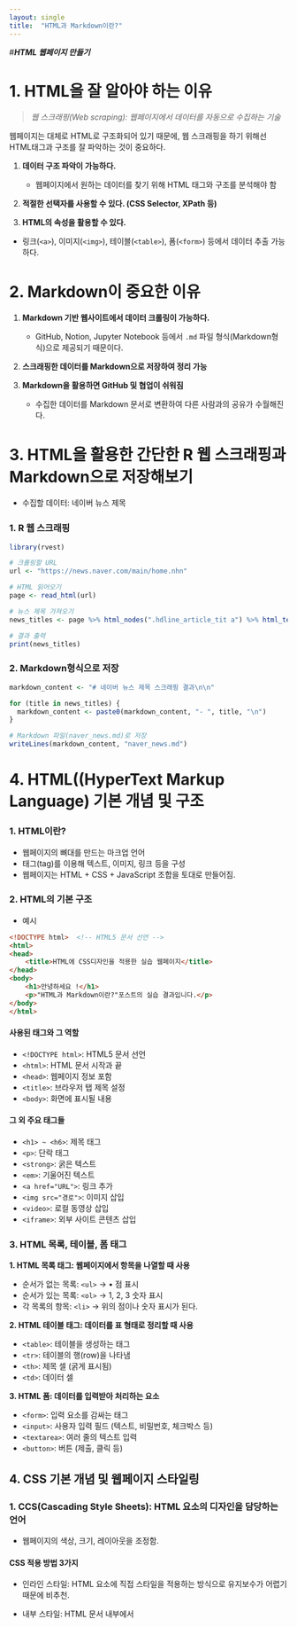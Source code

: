 ```yaml
---
layout: single
title:  "HTML과 Markdown이란?"
---
```


#***HTML 웹페이지 만들기***

# 1. HTML을 잘 알아야 하는 이유

> *웹 스크래핑(Web scraping): 웹페이지에서 데이터를 자동으로 수집하는 기술*

웹페이지는 대체로 HTML로 구조화되어 있기 때문에, 웹 스크래핑을 하기 위해선
HTML태그과 구조를 잘 파악하는 것이 중요하다.

1. **데이터 구조 파악이 가능하다.**
   - 웹페이지에서 원하는 데이터를 찾기 위해 HTML 태그와 구조를 분석해야 함

2. **적절한 선택자를 사용할 수 있다. (CSS Selector, XPath 등)**

3. **HTML의 속성을 활용할 수 있다.**
- 링크(`<a>`), 이미지(`<img>`), 테이블(`<table>`), 폼(`<form>`) 등에서 데이터 추출 가능하다.

# 2. Markdown이 중요한 이유
1. **Markdown 기반 웹사이트에서 데이터 크롤링이 가능하다.**
   - GitHub, Notion, Jupyter Notebook 등에서 `.md` 파일 형식(Markdown형식)으로 제공되기 때문이다.

2. **스크래핑한 데이터를 Markdown으로 저장하여 정리 가능**
  

3. **Markdown을 활용하면 GitHub 및 협업이 쉬워짐**
   - 수집한 데이터를 Markdown 문서로 변환하여 다른 사람과의 공유가 수월해진다.
  
# 3. HTML을 활용한 간단한 R 웹 스크래핑과 Markdown으로 저장해보기
- 수집할 데이터: 네이버 뉴스 제목

### 1. R 웹 스크래핑  
```r
library(rvest)

# 크롤링할 URL
url <- "https://news.naver.com/main/home.nhn"

# HTML 읽어오기
page <- read_html(url)

# 뉴스 제목 가져오기
news_titles <- page %>% html_nodes(".hdline_article_tit a") %>% html_text()

# 결과 출력
print(news_titles)
```

### 2. Markdown형식으로 저장

```r
markdown_content <- "# 네이버 뉴스 제목 스크래핑 결과\n\n"

for (title in news_titles) {
  markdown_content <- paste0(markdown_content, "- ", title, "\n")
}

# Markdown 파일(naver_news.md)로 저장
writeLines(markdown_content, "naver_news.md")
```

# 4. HTML((HyperText Markup Language) 기본 개념 및 구조
### 1. HTML이란?
   - 웹페이지의 뼈대를 만드는 마크업 언어
   - 태그(tag)를 이용해 텍스트, 이미지, 링크 등을 구성
   - 웹페이지는 HTML + CSS + JavaScript 조합을 토대로 만들어짐.

### 2. HTML의 기본 구조
- 예시  

```html
<!DOCTYPE html>  <!-- HTML5 문서 선언 -->
<html>
<head>
    <title>HTML에 CSS디자인을 적용한 실습 웹페이지</title>
</head>
<body>
    <h1>안녕하세요 !</h1>
    <p>"HTML과 Markdown이란?"포스트의 실습 결과입니다.</p>
</body>
</html>
```

#### 사용된 태그와 그 역할  
- `<!DOCTYPE html>`: HTML5 문서 선언  
- `<html>`: HTML 문서 시작과 끝  
- `<head>`: 웹페이지 정보 포함  
- `<title>`: 브라우저 탭 제목 설정  
- `<body>`: 화면에 표시될 내용  

#### 그 외 주요 태그들  
- `<h1> ~ <h6>`: 제목 태그  
- `<p>`: 단락 태그  
- `<strong>`: 굵은 텍스트  
- `<em>`: 기울어진 텍스트  
- `<a href="URL">`: 링크 추가  
- `<img src="경로">`: 이미지 삽입  
- `<video>`: 로컬 동영상 삽입  
- `<iframe>`: 외부 사이트 콘텐츠 삽입  


### 3. HTML 목록, 테이블, 폼 태그
 **1. HTML 목록 태그: 웹페이지에서 항목을 나열할 때 사용**
  - 순서가 없는 목록: `<ul>` -> • 점 표시
  - 순서가 있는 목록: `<ol>` -> 1, 2, 3 숫자 표시
  - 각 목록의 항목: `<li>` -> 위의 점이나 숫자 표시가 된다.  

  **2. HTML 테이블 태그: 데이터를 표 형태로 정리할 때 사용**
  - `<table>`: 테이블을 생성하는 태그
  - `<tr>`: 테이블의 행(row)을 나타냄
  - `<th>`: 제목 셀 (굵게 표시됨)
  - `<td>`: 데이터 셀  

  **3. HTML 폼: 데이터를 입력받아 처리하는 요소**
  - `<form>`: 입력 요소를 감싸는 태그
  - `<input>`: 사용자 입력 필드 (텍스트, 비밀번호, 체크박스 등)
  - `<textarea>`: 여러 줄의 텍스트 입력
  - `<button>`: 버튼 (제출, 클릭 등)

## 4. CSS 기본 개념 및 웹페이지 스타일링
### 1. CCS(Cascading Style Sheets): HTML 요소의 디자인을 담당하는 언어
  - 웹페이지의 색상, 크기, 레이아웃을 조정함.

#### CSS 적용 방법 3가지

 - 인라인 스타일: HTML 요소에 직접 스타일을 적용하는 방식으로 유지보수가 어렵기 때문에 비추천.
  
 - 내부 스타일: HTML 문서 내부에서 <style> 태그를 사용하여 스타일을 정의하는 방식으로, 작은 프로젝트에 적합하지만 관리가 어려울 수 있음.

```css
<head>
    <style>
        p {
            color: blue;
            font-size: 18px;
        }
    </style>
</head>
```

 - 외부 스타일: 별도의 CSS 파일을 만들어 HTML 문서와 연결하면 유지보수가 쉽고 여러 페이지에 동일한 스타일을 적용할 수 있음.

```css
<head>
    <link rel="stylesheet" href="styles.css">
</head>
```

### 2. CSS 기본 문법과 선택자
 - CSS 기본 문법: CSS는 선택자와 속성, 값으로 구성된다.
```css
선택자 {
    속성: 값;
}
```

 - 선택자: 스타일을 적용할 요소를 지정

 - 속성: 디자인을 변경하는 설정

 - 값: 속성에 적용할 값

#### 주요 CSS 선택자
`*` : 모든 요소 선택 ex) `* { margin: 0; }`

`태그명` : 특정 태그 선택 ex) `h1 { color: red; }`

`.클래스명` : 특정 클래스를 선택 ex) `.title { font-size: 20px; }`

`#아이디명` : 특정 ID를 선택 ex) `#header { background-color: black; }`

`,`  : 여러 요소를 동시에 선택 ex) `h1, p { color: red; }`

`A B ` : 특정 요소 안의 하위 요소를 선택 ex) `div p { color: green; }`

### 3. CSS 박스 모델과 레이아웃
- 웹페이지의 모든 요소는 박스 형태로 구성된다.
```css
.box {
    width: 300px;
    padding: 20px;
    border: 2px solid black;
    margin: 10px;
}
```

`내용(content)`: 텍스트, 이미지 등

`패딩(padding)`: 내용과 테두리 사이 여백

`테두리(border)`: 박스의 경계선

`마진(margin)`: 다른 요소와의 간격

### 4. CSS 레이아웃: display와 Flexbox 정렬
##### display  
`block`: 줄 바꿈이 있는 요소 -> 줄 바꿈이 자동으로 발생 ex) `div`,`p`

`inline`: 한 줄에 나란히 배치되는 요소 -> 모든 요소 한 줄에 나란히 배치 ex) `span`,`a`

`flex`: 요소를 유연하게 배치  
ex)
```html
<div style="display: flex; gap: 10px; background-color: lightgray; padding: 10px;">
    <div style="background-color: lightblue; padding: 20px;">박스 1</div>
    <div style="background-color: lightcoral; padding: 20px;">박스 2</div>
    <div style="background-color: lightgreen; padding: 20px;">박스 3</div>
</div>
```
##### Flexbox: 요소들을 다양한 방식으로 정렬 가능
```html
<style>
    .container {
        display: flex;
        justify-content: space-around; /* 요소들을 균등하게 배치 */
        align-items: center; /* 세로 중앙 정렬 */
        height: 200px;
        background-color: lightgray;
    }
    .box {
        width: 100px;
        height: 100px;
        background-color: skyblue;
        display: flex;
        justify-content: center;
        align-items: center;
        font-weight: bold;
    }
</style>

<div class="container">
    <div class="box">1</div>
    <div class="box">2</div>
    <div class="box">3</div>
</div>
```


## 5. 개인 웹페이지 생성 & 스타일 적용하기 실습

 - 간단한 개인 웹페이지를 만드는 데 사용할 HTML과 CSS파일을 만들어보자. 컨테이너 박스와 버튼을 스타일링하고, 모바일 위한 기본 설정을 추가하고 버튼에 마우스를 올리면 색상이 변하는 효과를 적용해본다. 이때 CSS파일은 별도로 만들어 HTML에 적용되게 한다.
 
### 실습. 개인 웹페이지 HTML파일 만들기

```html
<!DOCTYPE html>
<html lang="ko">
<head>
    <meta charset="UTF-8">
    <meta name="viewport" content="width=device-width, initial-scale=1.0">
    <title> HTML에 CSS디자인을 적용한 실습 웹페이지</title>
    <link rel="stylesheet" href="실습style.css">
</head>
<body>
    <div class="container">
        <h1>안녕하세요 !</h1>
        <p>"HTML과 Markdown이란?"포스트의 실습 결과입니다.</p>
        <button class="styled-button">클릭하세요</button>
    </div>
</body>
</html>
```
*위의 코드를 메모장에 파일 이름을 실습.html으로 작성하고 파일형식은 모든 파일로 선택, 인코딩 방식은 UTF-8로 저장한 후 파일을 더블클릭하면 웹페이지에 들어갈 수 있다.*
   
#### 코드에 대한 설명
HTML 부분:
```html
<!DOCTYPE html>
<html lang="ko">
```
`<!DOCTYPE html>`: HTML5 문서임을 브라우저에게 알려줌.
`<html lang="ko">`: HTML문서가 한국어로 작성되었음을 나타낸다.

```html
<head>
    <meta charset="UTF-8">
    <meta name="viewport" content="width=device-width, initial-scale=1.0">
    <title> HTML에 CSS디자인을 적용한 실습 웹페이지</title>
    <link rel="stylesheet" href="실습style.css">
```
`<meta charset="UTF-8">`: 웹페이지의 문자 인코딩 방식을 UTF-8로 설정하여 다양한 문자가 제대로 표시되게 함.

`<meta name="viewport" content="width=device-width, initial-scale=1.0">`: 모바일에서 웹페이지가 제대로 표시되게 해주는 설정. 화면 크기에 맞게 페이지가 조정되도록 돕는다.

`<title> HTML에 CSS디자인을 적용한 실습 웹페이지</title>`: 웹페이지의 제목을 설정. 브라우저 탭에 표시된다.

` link rel="stylesheet" href="styles.css"`: 웹페이지에 적용할 디자인 CSS파일을 HTML문서와 연결해준다.

HTML 본문 부분:
```html
<body>
    <div class="container">
        <h1>안녕하세요 !</h1>
        <p>"HTML과 Markdown이란?"포스트의 실습 결과입니다.</p>
        <button class="styled-button">클릭하세요</button>
    </div>
</body>
```

`<div class="container">`: 이 div 태그는 클래스 container를 사용하여 위에서 설정한 스타일을 적용받는 박스

`<h1>안녕하세요 !</h1>`: 페이지의 제목입니다. h1 태그는 가장 중요한 제목을 의미

`<p>"HTML과 Markdown이란?"포스트의 실습 결과입니다.</p>`: 페이지의 간단한 설명을 위한 문단

`<button class="styled-button">클릭하세요</button>`: 버튼을 표시하며, styled-button 클래스를 사용해 스타일을 적용


### 실습. CSS파일 만들기

```css
<head>
<style>
        body {
            background-color: #f0f8ff;
            color: #333;
            font-family: Arial, sans-serif;
            text-align: center;
            margin: 0;
            padding: 0;
        }

        .container {
            width: 50%;
            margin: 50px auto;
            padding: 20px;
            border: 2px solid #333;
            background-color: white;
            border-radius: 10px;
        }

        .styled-button {
            background-color: #007BFF;
            color: white;
            padding: 10px 20px;
            border: none;
            border-radius: 5px;
            cursor: pointer;
            font-size: 16px;
        }

        .styled-button:hover {
            background-color: #0056b3;
        }
    </style>
</head>
<head>
    <link rel="실습" href="실습style.css">
</head>
```
 *위의 코드를 메모장에 파일 이름을 실습style.css으로 작성하고 파일형식은 모든 파일로 선택, 인코딩 방식은 UTF-8로 저장한다.*

#### 코드에 대한 설명
`<style>`: 적용할 스타일 코드가 들어갈 부분 (`</style>`: 스타일 코드 마침)
 
```css
body {
    background-color: #f0f8ff;
    color: #333;
    font-family: Arial, sans-serif;
    text-align: center;
    margin: 0;
    padding: 0;
}
```

`body`: 웹페이지의 전체 배경과 기본 텍스트 스타일을 설정.

`background-color: #f0f8ff;`: 배경색을 연한 하늘색으로 지정.

`color: #333;`: 텍스트 색을 진한 회색으로 설정.

`font-family: Arial, sans-serif;`: 기본 글꼴을 Arial로 설정하고, Arial이 없을 경우 sans-serif 글꼴을 사용.

`text-align: center;`: 텍스트를 가운데 정렬.

`margin: 0; padding: 0;`: 브라우저 기본 여백을 없앤다.

```css
.container {
    width: 50%;
    margin: 50px auto;
    padding: 20px;
    border: 2px solid #333;
    background-color: white;
    border-radius: 10px;
}
```

`.container`: 이 클래스는 웹페이지에서 내용을 감싸는 박스의 스타일을 설정

`width: 50%;`: 박스의 너비를 페이지 너비의 50%로 설정

`margin: 50px auto;`: 상하 여백을 50px로 설정하고, 좌우는 자동으로 정렬하여 가운데 위치시킴

`padding: 20px;`: 박스 안쪽 여백을 20px로 설정

`border: 2px solid #333;`: 박스에 2px 두께의 검은색 실선 테두리를 설정

`background-color`: white;: 박스 배경을 흰색으로 설정

`border-radius: 10px;`: 박스의 모서리를 둥글게 만듦

```css
.styled-button {
    background-color: #007BFF;
    color: white;
    padding: 10px 20px;
    border: none;
    border-radius: 5px;
    cursor: pointer;
    font-size: 16px;
}
```
`.styled-button`: 이 클래스는 버튼의 스타일을 설정

`background-color`: #007BFF;: 버튼의 배경색을 파란색으로 설정

`color: white;`: 버튼 텍스트 색을 흰색으로 설정

`padding: 10px 20px;`: 버튼 안쪽 여백을 설정하여 버튼이 커지게 함. (상하 10px, 좌우 20px)

`border: none;`: 버튼 테두리를 없앰

`border-radius: 5px;`: 버튼 모서리를 둥글게 만듦

`cursor: pointer;`: 버튼 위에 마우스를 올렸을 때 손 모양 커서가 표시되도록 함.

`font-size: 16px;`: 버튼 텍스트 크기를 16px로 설정

```css
.styled-button:hover {
    background-color: #0056b3;
}
```

`.styled-button:hover`: 사용자가 버튼에 마우스를 올리면 배경색이 어두운 파란색으로 변경

`background-color: #0056b3;`: 마우스를 올렸을 때 배경색을 파란색에서 어두운 파란색으로 변경

# 5. Markdown이란?
 - 간단한 문법으로 문서를 작성하는 마크업 언어
 - HTML보다 쉽고 가독성이 좋다.
 - GitHub, Jupyter Notebook, Rmarkdown 등에서 활용된다.

### 1. 기본적인 마크다운 문법
1. **제목(Header) 만들기**
```
#제목 1
##제목 2
###제목 3
```
2. **강조(Emphasis) 표현하기**
```
*기울임* or _기울임_
**굵게** or __굵게__
~~취소선~~
```
3. **목록(List) 만들기**

- 순서없는 목록
  ```
  -항목 1
   -하위 항목 1-1
   -하위 항목 1-2
  -항목 2
  ```  
 
- 순서 있는 목록  
```
1. 첫 번째 항목
2. 두 번째 항목
3. 세 번째 항목  
```

4. **표**
- 파이프(|)와 하이픈(-)을 사용해 표를 만들 수 있다.
  - 사용된 코드
   ```
   | 이름   | 나이 | 직업          |
   |--------|------|--------------|
   | 홍길동 | 30   | 데이터 분석가 |
   | 이순신 | 45   | 연구원        |
   ```
   - 실행결과

   | 이름   | 나이 | 직업          |
   |--------|------|--------------|
   | 홍길동 | 30   | 데이터 분석가 |
   | 이순신 | 45   | 연구원        |

5. **블록 코드**  
 - 코드나 명령어를 문서 내에서 깔끔하게 정리해준다.  

   - __인라인 코드__  
     - 결과: `summary(data)`  
     - 사용된 코드:  
       ```
       `summary(data)`
       ```

   - __여러 줄 코드 블록(R 코드)__  
     - 결과:  
       ```r
       head(data)
       summary(data)
       ```
     - 사용된 코드:  
       ````
       ```r
       head(data)
       summary(data)
       ```
       ````


6. **수식 by LaTeX문법**

- **인라인 수식**
  - 결과: $E = mc^2$    
  - 사용된 LaTeX문법: `$E = mc^2$`  

- **블록 수식**
  - 결과:  

$$
E = mc^2
$$

  - 사용된 LaTeX문법:
   ```
   $$
   E = mc^2
   $$
   ```


### 2. RMarkdown 문서
1. **YAML헤더: 문서 제목, 작성자, 날짜, 출력 형식을 지정한다.**

```
---
title: "RMarkdown 문서 예제"
author: "홍길동"
date: "`r Sys.Date()`"
output: html_document
---
```
2. **R코드 청크(```{r})**
 - R코드를 문서 안에서 실행하고, 결과를 출력할 수 있다.
```r
```{r}
summary(data)
```
3. **R코드 청크 옵션**  

| 옵션           | 설명                         |  
|---------------|----------------------------|  
| `eval=FALSE`  | 코드를 실행하지 않음        |  
| `echo=FALSE`  | 코드 출력 없이 결과만 표시  |  
| `message=FALSE` | 메시지 출력 생략          |  
| `warning=FALSE` | 경고 메시지 숨김          |  

 4. **그래프와 데이터 테이블**
- ggplot2 그래프
````
```{r, echo=FALSE}
library(ggplot2)
ggplot(mtcars, aes(x=mpg, y=hp, color=factor(cyl))) +
    geom_point() +
    theme_minimal()
```
````
- ktable 테이블
````
```{r}
library(knitr)
kable(head(mtcars))
```
````
### 3. RMarkdown 고급 활용(문서 포맷 변환 및 대시보드 생성)
1. **다양한 출력 형식 설정:** RMarkdown 문서는 다양한 포맷 변환 가능
- HTML 문서 (html_document)
- PDF 문서 (pdf_document)
- Word 문서 (word_document)
#### 기본 YAML 예제
```
---
title: "분석 보고서"
author: "홍길동"
date: "`r Sys.Date()`"
output:
  html_document:
    toc: true
    number_sections: true
---
```
- html_document: → HTML문서로 변환
- toc: true → 목차 추가
- number_sections: true → 섹션 넘버링 추가

2. **인터랙티브 문서 생성**: Shiny 활용 예제
````
---
title: "Shiny 활용 문서"
output: html_document
runtime: shiny
---

```{r, echo=FALSE}
library(shiny)

sliderInput("obs", "표시할 관측값 수:", min = 1, max = 100, value = 10)

renderPrint({
  summary(mtcars[1:input$obs, ])
})
```
````
***코드 설명***
```
---
title: "Shiny 활용 문서"
output: html_document
runtime: shiny
---
```
- `runtime: shiny`: RMarkdwon 문서에서 shiny 기능 사용

````
```{r, echo=FALSE}
library(shiny)

sliderInput("obs", "표시할 관측값 수:", min = 1, max = 100, value = 10)
```
````
- 사용자가 슬라이더를 움직이면 값이 변경됨.
  - `sliderInput()`: 사용자가 선택할 수 있는 슬라이더 입력 UI 생성

  - `obs`: 입력값의 ID

  - `표시할 관측값 수:`: 슬라이더 라벨

  - `min = 1, max = 100, value = 10`: 최소값 1, 최대값 100, 기본값 10

```
renderPrint({
  summary(mtcars[1:input$obs, ])
})
```
- 사용자의 입력값을 기반으로 요약통계를 표시해준다.
  - `input$obs`: 사용자가 슬라이더에서 선택한 값

  - `mtcars[1:input$obs, ]`: mtcars 데이터에서 사용자가 선택한 개수만큼 행을 가져옴

  - `summary()`: 해당 데이터의 요약 통계를 출력

3. Flexdashboard 소개
- RMarkdown 기반의 대시보드를 쉽게 만들 수 있는 패키지
 > `대시보드`: 여러 개의 시각화 결과를 하나의 화면에서 관리하는데 유용

- Flexdashboard 예제: mtcars데이터의 산점도와 데이터테이블을 나타낸 대시보드
````
---
title: "Flexdashboard 예제"
output: flexdashboard::flex_dashboard
---

Column {data-width=650}
-------------------------------------


```{r}
library(ggplot2)
ggplot(mtcars, aes(x=mpg, y=hp, color=factor(cyl))) +
    geom_point()
```

Column {data-width=350}
-------------------------------------


```{r}
library(DT)
datatable(mtcars)
```
````
